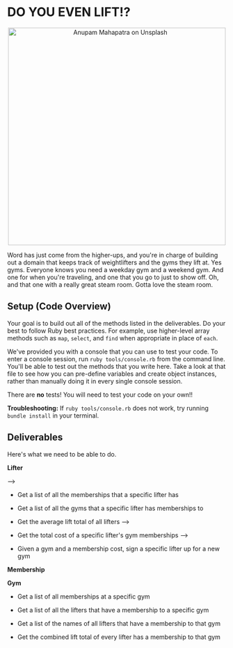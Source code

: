 # DO YOU EVEN LIFT!?

<p align="center">
  <img src="https://curriculum-content.s3.amazonaws.com/module-1/ruby-oo-relationships/gym-membership-exercise/Image_122_GymGoers.png" alt="Anupam Mahapatra on Unsplash" width="500"/>
</p>

Word has just come from the higher-ups, and you're in charge of building out a domain that keeps track of weightlifters and the gyms they lift at.  Yes gyms. Everyone knows you need a weekday gym and a weekend gym. And one for when you're traveling, and one that you go to just to show off.  Oh, and that one with a really great steam room.  Gotta love the steam room.

## Setup (Code Overview)

Your goal is to build out all of the methods listed in the deliverables. Do your best to follow Ruby best practices. For example, use higher-level array methods such as `map`, `select`, and `find` when appropriate in place of `each`.

We've provided you with a console that you can use to test your code. To enter a console session, run `ruby tools/console.rb` from the command line. You'll be able to test out the methods that you write here. Take a look at that file to see how you can pre-define variables and create object instances, rather than manually doing it in every single console session.

There are **no** tests! You will need to test your code on your own!!

**Troubleshooting:** If `ruby tools/console.rb` does not work, try running `bundle install` in your terminal.

## Deliverables

Here's what we need to be able to do.

**Lifter**

  <!-- - Get a list of all lifters --> -->

  - Get a list of all the memberships that a specific lifter has

  - Get a list of all the gyms that a specific lifter has memberships to

  - Get the average lift total of all lifters -->

  - Get the total cost of a specific lifter's gym memberships -->

  - Given a gym and a membership cost, sign a specific lifter up for a new gym

**Membership**

  <!-- - Get a list of all memberships -->

**Gym**

  <!-- - Get a list of all gyms -->

  - Get a list of all memberships at a specific gym

  - Get a list of all the lifters that have a membership to a specific gym

  - Get a list of the names of all lifters that have a membership to that gym

  - Get the combined lift total of every lifter has a membership to that gym
